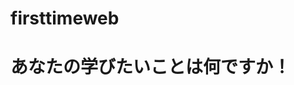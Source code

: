 # firsttimeweb
<!DOCTYPE html>
<html>
  <head>
    <link rel="stylesheet" href="stylesheet.css">
    <meta charset="utf-8">
    <title>アンケート</title>
  </head>
  <body>
    <h1 class="title">あなたの学びたいことは何ですか！</h1>
  </body>
</html>
